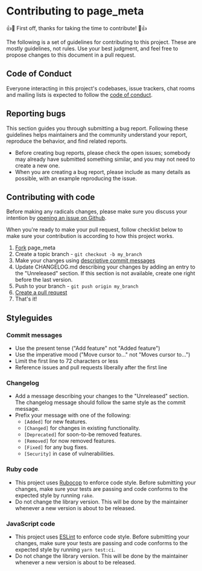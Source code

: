 # Contributing to page_meta

👍🎉 First off, thanks for taking the time to contribute! 🎉👍

The following is a set of guidelines for contributing to this project. These are
mostly guidelines, not rules. Use your best judgment, and feel free to propose
changes to this document in a pull request.

## Code of Conduct

Everyone interacting in this project's codebases, issue trackers, chat rooms and
mailing lists is expected to follow the
[code of conduct](https://github.com/fnando/page_meta/blob/main/CODE_OF_CONDUCT.md).

## Reporting bugs

This section guides you through submitting a bug report. Following these
guidelines helps maintainers and the community understand your report, reproduce
the behavior, and find related reports.

- Before creating bug reports, please check the open issues; somebody may
  already have submitted something similar, and you may not need to create a new
  one.
- When you are creating a bug report, please include as many details as
  possible, with an example reproducing the issue.

## Contributing with code

Before making any radicals changes, please make sure you discuss your intention
by [opening an issue on Github](https://github.com/fnando/page_meta/issues).

When you're ready to make your pull request, follow checklist below to make sure
your contribution is according to how this project works.

1. [Fork](https://help.github.com/forking/) page_meta
2. Create a topic branch - `git checkout -b my_branch`
3. Make your changes using [descriptive commit messages](#commit-messages)
4. Update CHANGELOG.md describing your changes by adding an entry to the
   "Unreleased" section. If this section is not available, create one right
   before the last version.
5. Push to your branch - `git push origin my_branch`
6. [Create a pull request](https://help.github.com/articles/creating-a-pull-request)
7. That's it!

## Styleguides

### Commit messages

- Use the present tense ("Add feature" not "Added feature")
- Use the imperative mood ("Move cursor to..." not "Moves cursor to...")
- Limit the first line to 72 characters or less
- Reference issues and pull requests liberally after the first line

### Changelog

- Add a message describing your changes to the "Unreleased" section. The
  changelog message should follow the same style as the commit message.
- Prefix your message with one of the following:
  - `[Added]` for new features.
  - `[Changed]` for changes in existing functionality.
  - `[Deprecated]` for soon-to-be removed features.
  - `[Removed]` for now removed features.
  - `[Fixed]` for any bug fixes.
  - `[Security]` in case of vulnerabilities.

### Ruby code

- This project uses [Rubocop](https://rubocop.org) to enforce code style. Before
  submitting your changes, make sure your tests are passing and code conforms to
  the expected style by running `rake`.
- Do not change the library version. This will be done by the maintainer
  whenever a new version is about to be released.

### JavaScript code

- This project uses [ESLint](https://eslint.org) to enforce code style. Before
  submitting your changes, make sure your tests are passing and code conforms to
  the expected style by running `yarn test:ci`.
- Do not change the library version. This will be done by the maintainer
  whenever a new version is about to be released.
